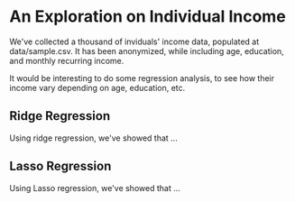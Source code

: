 
An Exploration on Individual Income
====

We've collected a thousand of inviduals' income data, populated at
data/sample.csv. It has been anonymized, while including age, education, and
monthly recurring income.

It would be interesting to do some regression analysis, to see how their
income vary depending on age, education, etc.

Ridge Regression
----

Using ridge regression, we've showed that ...


Lasso Regression
----

Using Lasso regression, we've showed that ...


